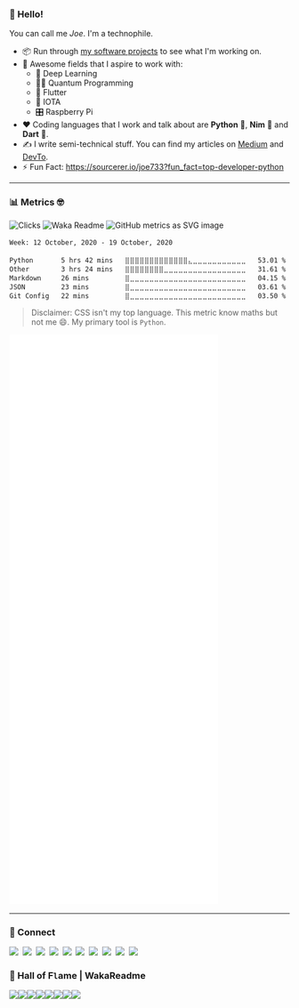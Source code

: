 ### 👋 Hello!
You can call me *Joe*. I'm a technophile.

- 📦 Run through [my software projects](https://github.com/joe733?tab=repositories) to see what I'm working on.
- 🤩 Awesome fields that I aspire to work with:
	- 🧬 Deep Learning
	- 👨‍💻 Quantum Programming
	- 💙 Flutter
	- 💸 IOTA
	- 🎛 Raspberry Pi
- ❤️ Coding languages that I work and talk about are **Python** 🐍, **Nim** 👑 and **Dart** 🎯.
- ✍️ I write semi-technical stuff. You can find my articles on [Medium](https://medium.com/@joe733/) and [DevTo](https://dev.to/joe733/).
- ⚡️ Fun Fact: <https://sourcerer.io/joe733?fun_fact=top-developer-python>

---

### :bar_chart: Metrics :nerd_face:

![Clicks](https://komarev.com/ghpvc/?username=joe733) ![Waka Readme](https://github.com/joe733/joe733/workflows/Waka%20Readme/badge.svg) ![GitHub metrics as SVG image](https://github.com/joe733/joe733/workflows/GitHub%20metrics%20as%20SVG%20image/badge.svg)

<!--START_SECTION:waka-->
```text
Week: 12 October, 2020 - 19 October, 2020

Python       5 hrs 42 mins   ⣿⣿⣿⣿⣿⣿⣿⣿⣿⣿⣿⣿⣿⣄⣀⣀⣀⣀⣀⣀⣀⣀⣀⣀⣀   53.01 % 
Other        3 hrs 24 mins   ⣿⣿⣿⣿⣿⣿⣿⣿⣀⣀⣀⣀⣀⣀⣀⣀⣀⣀⣀⣀⣀⣀⣀⣀⣀   31.61 % 
Markdown     26 mins         ⣿⣀⣀⣀⣀⣀⣀⣀⣀⣀⣀⣀⣀⣀⣀⣀⣀⣀⣀⣀⣀⣀⣀⣀⣀   04.15 % 
JSON         23 mins         ⣿⣀⣀⣀⣀⣀⣀⣀⣀⣀⣀⣀⣀⣀⣀⣀⣀⣀⣀⣀⣀⣀⣀⣀⣀   03.61 % 
Git Config   22 mins         ⣿⣀⣀⣀⣀⣀⣀⣀⣀⣀⣀⣀⣀⣀⣀⣀⣀⣀⣀⣀⣀⣀⣀⣀⣀   03.50 % 
```
<!--END_SECTION:waka-->

> Disclaimer: CSS isn't my top language. This metric know maths but not me :smile:. My primary tool is `Python`.

![GitHub metrics](https://github.com/joe733/joe733/blob/master/github-metrics.svg)

---

### 🔗 Connect
<a href='https://twitter.com/_joe733'><img src='https://i.stack.imgur.com/xR1Qg.png' width='24'/></a>&nbsp;
<a href='https://www.facebook.com/jovialjoejayarson'><img src='https://i.stack.imgur.com/U9qVP.png' width='24'/></a>&nbsp;
<a href='https://www.linkedin.com/in/joe733'><img src='https://i.stack.imgur.com/VrlLG.png' width='24'/></a>&nbsp;
<a href='https://dev.to/joe733'><img src='https://i.stack.imgur.com/Vsd9o.png' width='24'/></a>&nbsp;
<a href='https://dribbble.com/joe733'><img src='https://i.stack.imgur.com/m9Q2e.png' width='24'/></a>&nbsp;
<a href='https://medium.com/@joe733'><img src='https://i.stack.imgur.com/Il68G.png' width='24'/></a>&nbsp;
<a href='https://stackoverflow.com/users/8828460/joe733'><img src='https://i.stack.imgur.com/s23fT.png' width='24'/></a>&nbsp;
<a href='https://www.hackerrank.com/joe733'><img src='https://i.stack.imgur.com/giL3d.png' width='24'/></a>&nbsp;
<a href='https://www.codewars.com/users/joe733'><img src='https://i.stack.imgur.com/y9Ee7.png' width='24'/></a>&nbsp;
<a href='https://repl.it/@joe7py'><img src='https://i.stack.imgur.com/KYxIp.png' width='24'/></a>

### 🎃 Hall of F`l`ame | WakaReadme

[![](https://sourcerer.io/fame/joe733/athul/waka-readme/images/0)](https://sourcerer.io/fame/joe733/athul/waka-readme/links/0)[![](https://sourcerer.io/fame/joe733/athul/waka-readme/images/1)](https://sourcerer.io/fame/joe733/athul/waka-readme/links/1)[![](https://sourcerer.io/fame/joe733/athul/waka-readme/images/2)](https://sourcerer.io/fame/joe733/athul/waka-readme/links/2)[![](https://sourcerer.io/fame/joe733/athul/waka-readme/images/3)](https://sourcerer.io/fame/joe733/athul/waka-readme/links/3)[![](https://sourcerer.io/fame/joe733/athul/waka-readme/images/4)](https://sourcerer.io/fame/joe733/athul/waka-readme/links/4)[![](https://sourcerer.io/fame/joe733/athul/waka-readme/images/5)](https://sourcerer.io/fame/joe733/athul/waka-readme/links/5)[![](https://sourcerer.io/fame/joe733/athul/waka-readme/images/6)](https://sourcerer.io/fame/joe733/athul/waka-readme/links/6)[![](https://sourcerer.io/fame/joe733/athul/waka-readme/images/7)](https://sourcerer.io/fame/joe733/athul/waka-readme/links/7)
